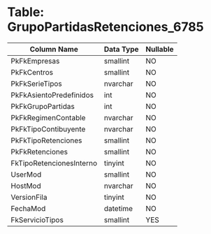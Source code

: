 # Table: GrupoPartidasRetenciones_6785

| Column Name | Data Type | Nullable |
|-------------|-----------|----------|
| PkFkEmpresas | smallint | NO |
| PkFkCentros | smallint | NO |
| PkFkSerieTipos | nvarchar | NO |
| PkFkAsientoPredefinidos | int | NO |
| PkFkGrupoPartidas | int | NO |
| PkFkRegimenContable | nvarchar | NO |
| PkFkTipoContibuyente | nvarchar | NO |
| PkFkTipoRetenciones | smallint | NO |
| PkFkRetenciones | smallint | NO |
| FkTipoRetencionesInterno | tinyint | NO |
| UserMod | smallint | NO |
| HostMod | nvarchar | NO |
| VersionFila | tinyint | NO |
| FechaMod | datetime | NO |
| FkServicioTipos | smallint | YES |
